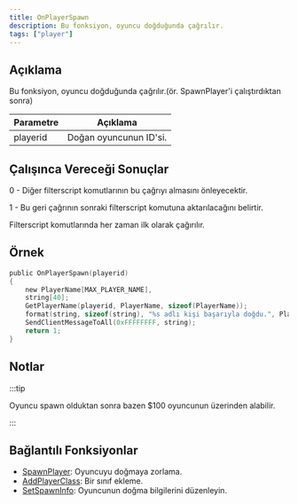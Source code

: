 ```yaml
---
title: OnPlayerSpawn
description: Bu fonksiyon, oyuncu doğduğunda çağrılır.
tags: ["player"]
---
```


## Açıklama

Bu fonksiyon, oyuncu doğduğunda çağrılır.(ör. SpawnPlayer'i çalıştırdıktan sonra)

| Parametre | Açıklama                           |
| --------- | ---------------------------------- |
| playerid  | Doğan oyuncunun ID'si.             |

## Çalışınca Vereceği Sonuçlar

0 - Diğer filterscript komutlarının bu çağrıyı almasını önleyecektir.

1 - Bu geri çağrının sonraki filterscript komutuna aktarılacağını belirtir.

Filterscript komutlarında her zaman ilk olarak çağırılır.

## Örnek

```c
public OnPlayerSpawn(playerid)
{
    new PlayerName[MAX_PLAYER_NAME],
    string[40];
    GetPlayerName(playerid, PlayerName, sizeof(PlayerName));
    format(string, sizeof(string), "%s adlı kişi başarıyla doğdu.", PlayerName);
    SendClientMessageToAll(0xFFFFFFFF, string);
    return 1;
}
```

## Notlar

:::tip

Oyuncu spawn olduktan sonra bazen \$100 oyuncunun üzerinden alabilir.

:::

## Bağlantılı Fonksiyonlar

- [SpawnPlayer](../functions/SpawnPlayer): Oyuncuyu doğmaya zorlama.
- [AddPlayerClass](../functions/AddPlayerClass): Bir sınıf ekleme.
- [SetSpawnInfo](../functions/SetSpawnInfo): Oyuncunun doğma bilgilerini düzenleyin.
